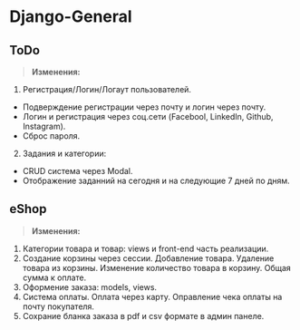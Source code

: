 # Django-General

## ToDo
> **Изменения:**
1. Регистрация/Логин/Логаут пользователей. 
- Подверждение регистрации через почту и логин через почту.
- Логин и регистрация через соц.сети (Facebool, LinkedIn, Github, Instagram).
- Сброс пароля. 
2. Задания и категории:
- CRUD система через Modal.
- Отображение заданний на сегодня и на следующие 7 дней по дням.

## eShop 
> **Изменения:**
1.  Категории товара и товар: views и front-end часть реализации.
2.  Создание корзины через сессии. Добавление товара. Удаление товара из корзины. Изменение количество товара в корзину. Общая сумма к оплате.
3.  Оформение заказа: models, views. 
4.  Система оплаты. Оплата через карту. Оправление чека оплаты на почту покупателя.
5. Сохрание бланка заказа в pdf и csv формате в админ панеле.